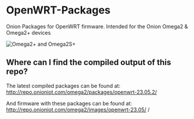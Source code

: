 # OpenWRT-Packages

Onion Packages for OpenWRT firmware. Intended for the Onion Omega2 & Omega2+ devices 

![Omega2+ and Omega2S+](https://github.com/OnionIoT/source/raw/openwrt-18.06/omega2-family.png)

## Where can I find the compiled output of this repo?

The latest compiled packages can be found at: http://repo.onioniot.com/omega2/packages/openwrt-23.05.2/

And firmware with these packages can be found at: http://repo.onioniot.com/omega2/images/openwrt-23.05/
/